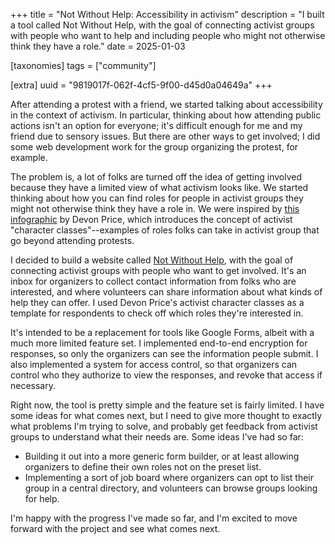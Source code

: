 
+++
title = "Not Without Help: Accessibility in activism"
description = "I built a tool called Not Without Help, with the goal of connecting activist groups with people who want to help and including people who might not otherwise think they have a role."
date = 2025-01-03

[taxonomies]
tags = ["community"]

[extra]
uuid = "9819017f-062f-4cf5-9f00-d45d0a04649a"
+++

After attending a protest with a friend, we started talking about accessibility
in the context of activism. In particular, thinking about how attending public
actions isn't an option for everyone; it's difficult enough for me and my friend
due to sensory issues. But there are other ways to get involved; I did some web
development work for the group organizing the protest, for example.

The problem is, a lot of folks are turned off the idea of getting involved
because they have a limited view of what activism looks like. We started
thinking about how you can find roles for people in activist groups they might
not otherwise think they have a role in. We were inspired by [this
infographic](https://drdevonprice.substack.com/p/burning-it-all-down-without-burning?open=false#%C2%A7figure-out-your-activist-character-class)
by Devon Price, which introduces the concept of activist "character
classes"--examples of roles folks can take in activist group that go beyond
attending protests.

I decided to build a website called [Not Without Help](https://notwithout.help),
with the goal of connecting activist groups with people who want to get
involved. It's an inbox for organizers to collect contact information from folks
who are interested, and where volunteers can share information about what kinds
of help they can offer. I used Devon Price's activist character classes as a
template for respondents to check off which roles they're interested in.

It's intended to be a replacement for tools like Google Forms, albeit with a
much more limited feature set. I implemented end-to-end encryption for
responses, so only the organizers can see the information people submit. I also
implemented a system for access control, so that organizers can control who they
authorize to view the responses, and revoke that access if necessary.

Right now, the tool is pretty simple and the feature set is fairly limited. I
have some ideas for what comes next, but I need to give more thought to exactly
what problems I'm trying to solve, and probably get feedback from activist
groups to understand what their needs are. Some ideas I've had so far:

- Building it out into a more generic form builder, or at least allowing
  organizers to define their own roles not on the preset list.
- Implementing a sort of job board where organizers can opt to list their group
  in a central directory, and volunteers can browse groups looking for help.

I'm happy with the progress I've made so far, and I'm excited to move forward
with the project and see what comes next.
